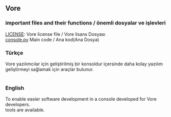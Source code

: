 ## Vore

### important files and their functions / önemli dosyalar ve işlevleri
[LICENSE](LICENSE): Vore license file / Vore lisans Dosyası<br>
[console.py](console.py) Main code / Ana kod(Ana Dosya)<br>

### Türkçe
Vore yazılımcılar için geliştirilmiş bir konsoldur içersinde daha kolay yazılım geliştirmeyi sağlamak için
araçlar bulunur.<br>
<br>
### English
To enable easier software development in a console developed for Vore developers.<br>
tools are available.<br>
